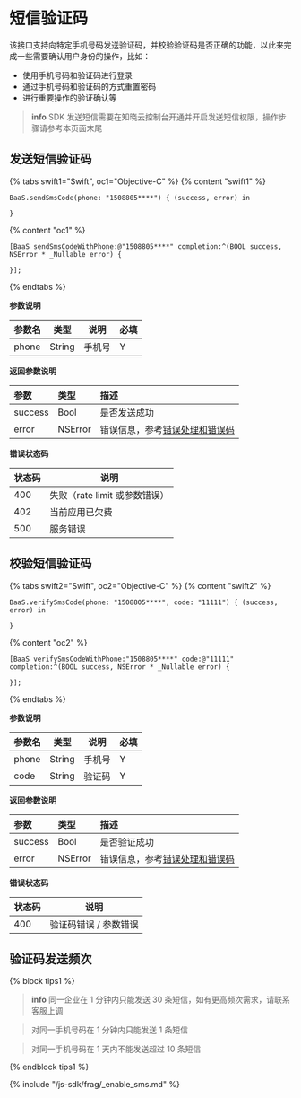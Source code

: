 # 短信验证码 

该接口支持向特定手机号码发送验证码，并校验验证码是否正确的功能，以此来完成一些需要确认用户身份的操作，比如：

* 使用手机号码和验证码进行登录
* 通过手机号码和验证码的方式重置密码
* 进行重要操作的验证确认等

> **info**
> SDK 发送短信需要在知晓云控制台开通并开启发送短信权限，操作步骤请参考本页面末尾

## 发送短信验证码

{% tabs swift1="Swift", oc1="Objective-C" %}
{% content "swift1" %}
```
BaaS.sendSmsCode(phone: "1508805****") { (success, error) in

}
```
{% content "oc1" %}
```
[BaaS sendSmsCodeWithPhone:@"1508805****" completion:^(BOOL success, NSError * _Nullable error) {

}];
```
{% endtabs %}

**参数说明**

| 参数名   | 类型   | 说明     | 必填 |
|----------|--------|----------|----|
| phone | String | 手机号 |  Y  |

**返回参数说明**

| 参数   | 类型                   | 描述 |
| :---- | :--------------------- | :-- |
| success  | Bool | 是否发送成功 |
| error | NSError                 | 错误信息，参考[错误处理和错误码](/ios-sdk/error-code.md) |

**错误状态码**

| 状态码   | 说明     |
|----------|----------|
| 400     | 失败（rate limit 或参数错误） |
| 402     | 当前应用已欠费 |
| 500     | 服务错误 |


## 校验短信验证码

{% tabs swift2="Swift", oc2="Objective-C" %}
{% content "swift2" %}
```
BaaS.verifySmsCode(phone: "1508805****", code: "11111") { (success, error) in

}
```
{% content "oc2" %}
```
[BaaS verifySmsCodeWithPhone:"1508805****" code:@"11111" completion:^(BOOL success, NSError * _Nullable error) {

}];
```
{% endtabs %}

**参数说明**

| 参数名   | 类型   | 说明     | 必填  |
|----------|--------|----------|-----|
| phone   | String   | 手机号 | Y |
| code    | String   | 验证码 |  Y |

**返回参数说明**

| 参数   | 类型                   | 描述 |
| :---- | :--------------------- | :-- |
| success  | Bool | 是否验证成功 |
| error | NSError                 | 错误信息，参考[错误处理和错误码](/ios-sdk/error-code.md) |

**错误状态码**

| 状态码   | 说明     |
|----------|----------|
| 400     | 验证码错误 / 参数错误 |

## 验证码发送频次

{% block tips1 %}

> **info**
>同一企业在 1 分钟内只能发送 30 条短信，如有更高频次需求，请联系客服上调

>对同一手机号码在 1 分钟内只能发送 1 条短信

>对同一手机号码在 1 天内不能发送超过 10 条短信

{% endblock tips1 %}

{% include "/js-sdk/frag/_enable_sms.md" %}